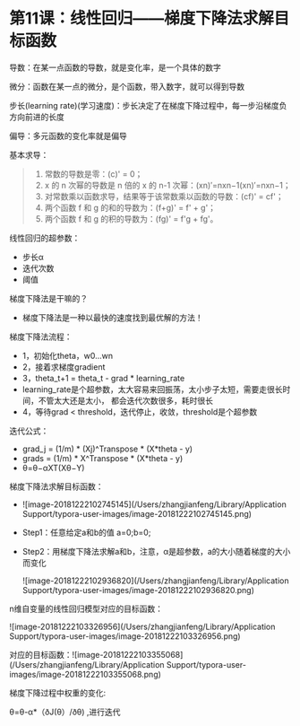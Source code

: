 # 第11课：线性回归——梯度下降法求解目标函数

导数：在某一点函数的导数，就是变化率，是一个具体的数字

微分：函数在某一点的微分，是个函数，带入数字，就可以得到导数

步长(learning rate)(学习速度)：步长决定了在梯度下降过程中，每一步沿梯度负方向前进的长度

偏导：多元函数的变化率就是偏导

基本求导：

> 1. 常数的导数是零：(c)' = 0；
> 2. x 的 n 次幂的导数是 n 倍的 x 的 n-1 次幂：(xn)′=nxn−1(xn)′=nxn−1；
> 3. 对常数乘以函数求导，结果等于该常数乘以函数的导数：(cf)' = cf'；
> 4. 两个函数 f 和 g 的和的导数为：(f+g)' = f' + g'；
> 5. 两个函数 f 和 g 的积的导数为：(fg)' = f'g + fg'。

线性回归的超参数：

* 步长α
* 迭代次数
* 阈值

梯度下降法是干嘛的？ 

* 梯度下降法是一种以最快的速度找到最优解的方法！ 

梯度下降法流程： 

* 1，初始化theta，w0...wn 
* 2，接着求梯度gradient 
* 3，theta_t+1 = theta_t - grad * learning_rate 
* learning_rate是个超参数，太大容易来回振荡，太小步子太短，需要走很长时间，不管太大还是太小， 都会迭代次数很多，耗时很长 
* 4，等待grad < threshold，迭代停止，收敛，threshold是个超参数 

迭代公式：

* grad_j = (1/m) * (Xj)^Transpose * (X*theta - y) 
* grads = (1/m) * X^Transpose * (X*theta - y) 
* θ=θ−αXT(Xθ−Y)

 梯度下降法求解目标函数：

* ![image-20181222102745145](/Users/zhangjianfeng/Library/Application Support/typora-user-images/image-20181222102745145.png)

* Step1：任意给定a和b的值 a=0;b=0;

* Step2：用梯度下降法求解a和b，注意，α是超参数，a的大小随着梯度的大小而变化

   ![image-20181222102936820](/Users/zhangjianfeng/Library/Application Support/typora-user-images/image-20181222102936820.png)

n维自变量的线性回归模型对应的目标函数：

![image-20181222103326956](/Users/zhangjianfeng/Library/Application Support/typora-user-images/image-20181222103326956.png)

对应的目标函数：![image-20181222103355068](/Users/zhangjianfeng/Library/Application Support/typora-user-images/image-20181222103355068.png)

梯度下降过程中权重的变化:

θ=θ-α*（ðJ(θ）/ðθ)  ,进行迭代



